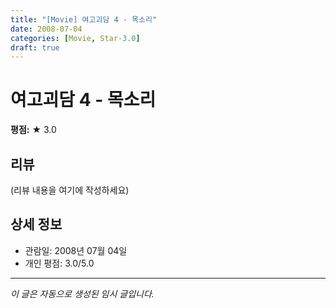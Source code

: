 ```yaml
---
title: "[Movie] 여고괴담 4 - 목소리"
date: 2008-07-04
categories: [Movie, Star-3.0]
draft: true
---
```


# 여고괴담 4 - 목소리

**평점:** ★ 3.0

## 리뷰

(리뷰 내용을 여기에 작성하세요)

## 상세 정보

- 관람일: 2008년 07월 04일
- 개인 평점: 3.0/5.0

---

*이 글은 자동으로 생성된 임시 글입니다.*
